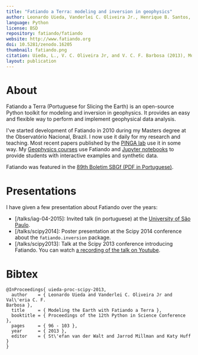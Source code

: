 ```yaml
---
title: "Fatiando a Terra: modeling and inversion in geophysics"
author: Leonardo Uieda, Vanderlei C. Oliveira Jr., Henrique B. Santos, André Ferreira, et al.
language: Python
license: BSD
repository: fatiando/fatiando
website: http://www.fatiando.org
doi: 10.5281/zenodo.16205
thumbnail: fatiando.png
citation: Uieda, L., V. C. Oliveira Jr, and V. C. F. Barbosa (2013), Modeling the Earth with Fatiando a Terra, Proceedings of the 12th Python in Science Conference, pp. 91-98.
layout: publication
---
```


# About

Fatiando a Terra (Portuguese for Slicing the Earth) is an open-source Python
toolkit for modeling and inversion in geophysics. It provides an easy and
flexible way to perform and implement geophysical data analysis.

I've started development of Fatiando in 2010 during my Masters degree at the
Observatório Nacional, Brazil.
I now use it daily for my research and teaching.
Most recent papers published by the [PINGA lab](http://www.pinga-lab.org) use
it in some way.
My [Geophysics courses](/teaching) use Fatiando and
[Jupyter notebooks](http://jupyter.org/) to provide students with interactive
examples and synthetic data.

Fatiando was featured in the [89th Boletim SBGf (PDF in
Portuguese)](http://sys2.sbgf.org.br/portal/images/stories/Arquivos/Boletim_89-2014.pdf).


# Presentations

I have given a few presentation about Fatiando over the years:

* [/talks/iag-04-2015]: Invited talk (in portuguese) at the
  [University of São Paulo](http://www.iag.usp.br/).
* [/talks/scipy2014]: Poster presentation at the Scipy 2014 conference about
  the `fatiando.inversion` package.
* [/talks/scipy2013]: Talk at the Scipy 2013 conference introducing Fatiando.
  You can watch [a recording of the talk on Youtube](https://youtu.be/Ec38h1oB8cc).


# Bibtex

    @InProceedings{ uieda-proc-scipy-2013,
      author    = { Leonardo Uieda and Vanderlei C. Oliveira Jr and Val\'eria C. F.
    Barbosa },
      title     = { Modeling the Earth with Fatiando a Terra },
      booktitle = { Proceedings of the 12th Python in Science Conference },
      pages     = { 96 - 103 },
      year      = { 2013 },
      editor    = { St\'efan van der Walt and Jarrod Millman and Katy Huff }
    }

